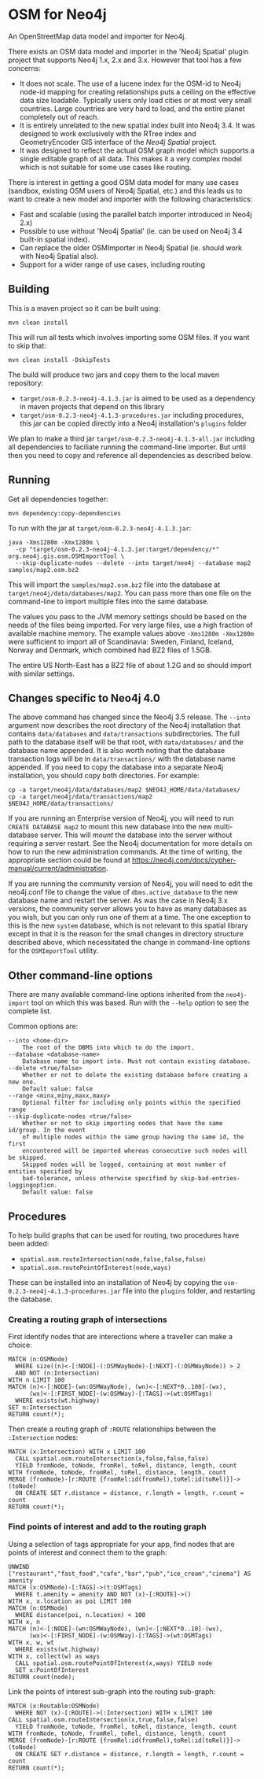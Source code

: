 # OSM for Neo4j

An OpenStreetMap data model and importer for Neo4j.

There exists an OSM data model and importer in the 'Neo4j Spatial' plugin project that supports
Neo4j 1.x, 2.x and 3.x. However that tool has a few concerns:

* It does not scale. The use of a lucene index for the OSM-id to Neo4j node-id mapping for creating
  relationships puts a ceiling on the effective data size loadable. Typically users only load cities
  or at most very small countries. Large countries are very hard to load, and the entire planet completely
  out of reach.
* It is entirely unrelated to the new spatial index built into Neo4j 3.4. It was designed to work exclusively
  with the RTree index and GeometryEncoder GIS interface of the _Neo4j Spatial_ project.
* It was designed to reflect the actual OSM graph model which supports a single editable graph of all data.
  This makes it a very complex model which is not suitable for some use cases like routing.

There is interest in getting a good OSM data model for many use cases
(sandbox, existing OSM users of Neo4j Spatial, etc.) and this leads us to want to create a new model
and importer with the following characteristics:

* Fast and scalable (using the parallel batch importer introduced in Neo4j 2.x)
* Possible to use without 'Neo4j Spatial' (ie. can be used on Neo4j 3.4 built-in spatial index).
* Can replace the older OSMImporter in Neo4j Spatial (ie. should work with Neo4j Spatial also).
* Support for a wider range of use cases, including routing

## Building

This is a maven project so it can be built using:

    mvn clean install

This will run all tests which involves importing some OSM files. If you want to skip that:

    mvn clean install -DskipTests

The build will produce two jars and copy them to the local maven repository:

* `target/osm-0.2.3-neo4j-4.1.3.jar` is aimed to be used as a dependency in maven projects that depend on this library
* `target/osm-0.2.3-neo4j-4.1.3-procedures.jar` including procedures, this jar can be copied directly into a Neo4j installation's `plugins` folder

We plan to make a third jar `target/osm-0.2.3-neo4j-4.1.3-all.jar` including all dependencies to faciliate running the command-line importer.
But until then you need to copy and reference all dependencies as described below.

## Running

Get all dependencies together:

    mvn dependency:copy-dependencies

To run with the jar at `target/osm-0.2.3-neo4j-4.1.3.jar`:

    java -Xms1280m -Xmx1280m \
      -cp "target/osm-0.2.3-neo4j-4.1.3.jar:target/dependency/*" org.neo4j.gis.osm.OSMImportTool \
      --skip-duplicate-nodes --delete --into target/neo4j --database map2 samples/map2.osm.bz2

This will import the `samples/map2.osm.bz2` file into the database at `target/neo4j/data/databases/map2`.
You can pass more than one file on the command-line to import multiple files into the same database.

The values you pass to the JVM memory settings should be based on the needs of the files being imported.
For very large files, use a high fraction of available machine memory. The example values above `-Xms1280m -Xmx1280m`
were sufficient to import all of Scandinavia: Sweden, Finland, Iceland, Norway and Denmark, which combined had BZ2 files of 1.5GB.

The entire US North-East has a BZ2 file of about 1.2G and so should import with similar settings.

## Changes specific to Neo4j 4.0

The above command has changed since the Neo4j 3.5 release. The `--into` argument now describes the root directory
of the Neo4j installation that contains `data/databases` and `data/transactions` subdirectories. The full path
to the database itself will be that root, with `data/databases/` and the database name appended. It is also worth noting
that the database transaction logs will be in `data/transactions/` with the database name appended. If you need to copy
the database into a separate Neo4j installation, you should copy both directories. For example:

    cp -a target/neo4j/data/databases/map2 $NEO4J_HOME/data/databases/
    cp -a target/neo4j/data/transactions/map2 $NEO4J_HOME/data/transactions/

If you are running an Enterprise version of Neo4j, you will need to run `CREATE DATABASE map2` to mount this new database into the new multi-database server.
This will _mount_ the database into the server without requiring a server restart.
See the Neo4j documentation for more details on how to run the new administration commands.
At the time of writing, the appropriate section could be found at https://neo4j.com/docs/cypher-manual/current/administration.

If you are running the community version of Neo4j, you will need to edit the neo4j.conf file to change the
value of `dbms.active_database` to the new database name and restart the server.
As was the case in Neo4j 3.x versions, the community server allows you to have as many databases as you wish, but you can only run one of them at a time.
The one exception to this is the new `system` database, which is not relevant to this spatial library
except in that it is the reason for the small changes in directory structure described above,
which necessitated the change in command-line options for the `OSMImportTool` utility.

## Other command-line options

There are many available command-line options inherited from the `neo4j-import` tool on which this was based.
Run with the `--help` option to see the complete list.

Common options are:

```
--into <home-dir>
	The root of the DBMS into which to do the import.
--database <database-name>
	Database name to import into. Must not contain existing database.
--delete <true/false>
	Whether or not to delete the existing database before creating a new one. 
	Default value: false
--range <minx,miny,maxx,maxy>
	Optional filter for including only points within the specified range
--skip-duplicate-nodes <true/false>
	Whether or not to skip importing nodes that have the same id/group. In the event 
	of multiple nodes within the same group having the same id, the first 
	encountered will be imported whereas consecutive such nodes will be skipped. 
	Skipped nodes will be logged, containing at most number of entities specified by 
	bad-tolerance, unless otherwise specified by skip-bad-entries-loggingoption. 
	Default value: false
```

## Procedures

To help build graphs that can be used for routing, two procedures have been added:

* `spatial.osm.routeIntersection(node,false,false,false)`
* `spatial.osm.routePointOfInterest(node,ways)`

These can be installed into an installation of Neo4j by copying the `osm-0.2.3-neo4j-4.1.3-procedures.jar` file into the `plugins` folder, and restarting the database.

### Creating a routing graph of intersections

First identify nodes that are interections where a traveller can make a choice:

    MATCH (n:OSMNode)
      WHERE size((n)<-[:NODE]-(:OSMWayNode)-[:NEXT]-(:OSMWayNode)) > 2
      AND NOT (n:Intersection)
    WITH n LIMIT 100
    MATCH (n)<-[:NODE]-(wn:OSMWayNode), (wn)<-[:NEXT*0..100]-(wx),
          (wx)<-[:FIRST_NODE]-(w:OSMWay)-[:TAGS]->(wt:OSMTags)
      WHERE exists(wt.highway)
    SET n:Intersection
    RETURN count(*);

Then create a routing graph of `:ROUTE` relationships between the `:Intersection` nodes:

    MATCH (x:Intersection) WITH x LIMIT 100
      CALL spatial.osm.routeIntersection(x,false,false,false)
      YIELD fromNode, toNode, fromRel, toRel, distance, length, count
    WITH fromNode, toNode, fromRel, toRel, distance, length, count
    MERGE (fromNode)-[r:ROUTE {fromRel:id(fromRel),toRel:id(toRel)}]->(toNode)
      ON CREATE SET r.distance = distance, r.length = length, r.count = count
    RETURN count(*);

### Find points of interest and add to the routing graph

Using a selection of tags appropriate for your app, find nodes that are points of interest and connect them to the graph:

```
UNWIND ["restaurant","fast_food","cafe","bar","pub","ice_cream","cinema"] AS amenity
MATCH (x:OSMNode)-[:TAGS]->(t:OSMTags)
  WHERE t.amenity = amenity AND NOT (x)-[:ROUTE]->()
WITH x, x.location as poi LIMIT 100
MATCH (n:OSMNode)
  WHERE distance(poi, n.location) < 100
WITH x, n
MATCH (n)<-[:NODE]-(wn:OSMWayNode), (wn)<-[:NEXT*0..10]-(wx),
      (wx)<-[:FIRST_NODE]-(w:OSMWay)-[:TAGS]->(wt:OSMTags)
WITH x, w, wt
  WHERE exists(wt.highway)
WITH x, collect(w) as ways
  CALL spatial.osm.routePointOfInterest(x,ways) YIELD node
  SET x:PointOfInterest
RETURN count(node);
```

Link the points of interest sub-graph into the routing sub-graph:

    MATCH (x:Routable:OSMNode)
      WHERE NOT (x)-[:ROUTE]->(:Intersection) WITH x LIMIT 100
    CALL spatial.osm.routeIntersection(x,true,false,false)
      YIELD fromNode, toNode, fromRel, toRel, distance, length, count
    WITH fromNode, toNode, fromRel, toRel, distance, length, count
    MERGE (fromNode)-[r:ROUTE {fromRel:id(fromRel),toRel:id(toRel)}]->(toNode)
      ON CREATE SET r.distance = distance, r.length = length, r.count = count
    RETURN count(*);


